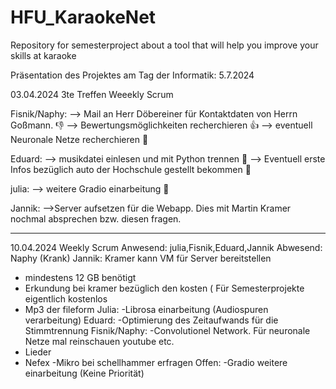 # HFU_KaraokeNet
Repository for semesterproject about a tool that will help you improve your skills at karaoke

Präsentation des Projektes am Tag der Informatik: 5.7.2024

03.04.2024 3te Treffen Weeekly Scrum

Fisnik/Naphy: 
--> Mail an Herr Döbereiner für Kontaktdaten von Herrn Goßmann. 👎
--> Bewertungsmöglichkeiten recherchieren 👍
--> eventuell Neuronale Netze recherchieren 🛑

Eduard: 
--> musikdatei einlesen und mit Python trennen 🛑
--> Eventuell erste Infos bezüglich auto der Hochschule gestellt bekommen 🛑

julia:
--> weitere Gradio einarbeitung 🛑

Jannik:
-->Server aufsetzen für die Webapp. Dies mit Martin Kramer nochmal absprechen bzw. diesen fragen.

--------------------------------------------------------------------------------------------------------------------------
10.04.2024 Weekly Scrum 
Anwesend: julia,Fisnik,Eduard,Jannik 
Abwesend: Naphy (Krank)
Jannik: 
Kramer kann VM für Server bereitstellen
- mindestens 12 GB benötigt
- Erkundung bei kramer bezüglich den kosten ( Für Semesterprojekte eigentlich kostenlos
- Mp3 der fileform 
Julia:
-Librosa einarbeitung (Audiospuren verarbeitung)
Eduard:
-Optimierung des Zeitaufwands für die Stimmtrennung
Fisnik/Naphy:
-Convolutionel Network. Für neuronale Netze mal reinschauen youtube etc.
- Lieder 
- Nefex
-Mikro bei schellhammer erfragen
Offen:
-Gradio weitere einarbeitung (Keine Priorität)
